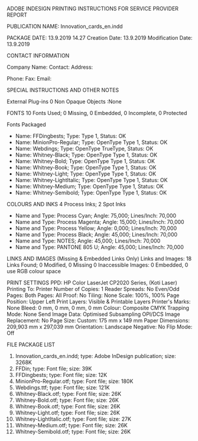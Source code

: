 ADOBE INDESIGN PRINTING INSTRUCTIONS FOR SERVICE PROVIDER REPORT

PUBLICATION NAME: Innovation_cards_en.indd

PACKAGE DATE: 13.9.2019 14.27
Creation Date: 13.9.2019
Modification Date: 13.9.2019

CONTACT INFORMATION

Company Name: 
Contact: 
Address: 





Phone: 
Fax: 
Email: 

SPECIAL INSTRUCTIONS AND OTHER NOTES






External Plug-ins 0
Non Opaque Objects :None

FONTS
10 Fonts Used; 0 Missing, 0 Embedded, 0 Incomplete, 0 Protected

Fonts Packaged
- Name: FFDingbests; Type: Type 1, Status: OK
- Name: MinionPro-Regular; Type: OpenType Type 1, Status: OK
- Name: Webdings; Type: OpenType TrueType, Status: OK
- Name: Whitney-Black; Type: OpenType Type 1, Status: OK
- Name: Whitney-Bold; Type: OpenType Type 1, Status: OK
- Name: Whitney-Book; Type: OpenType Type 1, Status: OK
- Name: Whitney-Light; Type: OpenType Type 1, Status: OK
- Name: Whitney-LightItalic; Type: OpenType Type 1, Status: OK
- Name: Whitney-Medium; Type: OpenType Type 1, Status: OK
- Name: Whitney-Semibold; Type: OpenType Type 1, Status: OK


COLOURS AND INKS
4 Process Inks; 2 Spot Inks

- Name and Type: Process Cyan; Angle: 75,000; Lines/Inch: 70,000
- Name and Type: Process Magenta; Angle: 15,000; Lines/Inch: 70,000
- Name and Type: Process Yellow; Angle: 0,000; Lines/Inch: 70,000
- Name and Type: Process Black; Angle: 45,000; Lines/Inch: 70,000
- Name and Type: NOTES; Angle: 45,000; Lines/Inch: 70,000
- Name and Type: PANTONE 805 U; Angle: 45,000; Lines/Inch: 70,000


LINKS AND IMAGES
(Missing & Embedded Links Only)
Links and Images: 18 Links Found; 0 Modified, 0 Missing 0 Inaccessible
Images: 0 Embedded, 0 use RGB colour space


PRINT SETTINGS
PPD: HP Color LaserJet CP2020 Series, (Koti Laser)
Printing To: Printer
Number of Copies: 1
Reader Spreads: No
Even/Odd Pages: Both
Pages: All
Proof: No
Tiling: None
Scale: 100%, 100%
Page Position: Upper Left
Print Layers: Visible & Printable Layers
Printer's Marks: None
Bleed: 0 mm, 0 mm, 0 mm, 0 mm
Colour: Composite CMYK
Trapping Mode: None
Send Image Data: Optimised Subsampling
OPI/DCS Image Replacement: No
Page Size: Custom: 175 mm x 149 mm
Paper Dimensions: 209,903 mm x 297,039 mm
Orientation: Landscape
Negative: No
Flip Mode: Off


FILE PACKAGE LIST

1. Innovation_cards_en.indd; type: Adobe InDesign publication; size: 3268K
2. FFDin; type: Font file; size: 39K
3. FFDingbests; type: Font file; size: 12K
4. MinionPro-Regular.otf; type: Font file; size: 180K
5. Webdings.ttf; type: Font file; size: 121K
6. Whitney-Black.otf; type: Font file; size: 26K
7. Whitney-Bold.otf; type: Font file; size: 26K
8. Whitney-Book.otf; type: Font file; size: 26K
9. Whitney-Light.otf; type: Font file; size: 26K
10. Whitney-LightItalic.otf; type: Font file; size: 27K
11. Whitney-Medium.otf; type: Font file; size: 26K
12. Whitney-Semibold.otf; type: Font file; size: 26K
